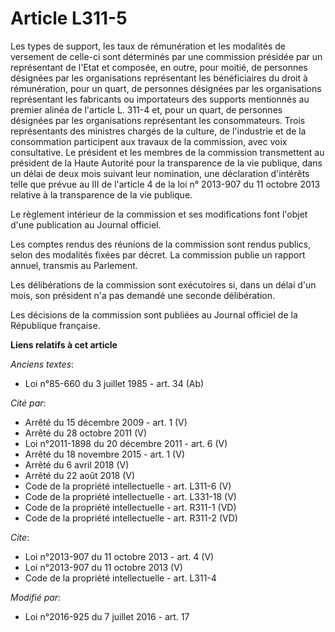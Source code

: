 # Article L311-5

Les types de support, les taux de rémunération et les modalités de versement de celle-ci sont déterminés par une commission
présidée par un représentant de l'Etat et composée, en outre, pour moitié, de personnes désignées par les organisations
représentant les bénéficiaires du droit à rémunération, pour un quart, de personnes désignées par les organisations
représentant les fabricants ou importateurs des supports mentionnés au premier alinéa de l'article L. 311-4 et, pour un
quart, de personnes désignées par les organisations représentant les consommateurs. Trois représentants des ministres chargés
de la culture, de l'industrie et de la consommation participent aux travaux de la commission, avec voix consultative. Le
président et les membres de la commission transmettent au président de la Haute Autorité pour la transparence de la vie
publique, dans un délai de deux mois suivant leur nomination, une déclaration d'intérêts telle que prévue au III de l'article
4 de la loi n° 2013-907 du 11 octobre 2013 relative à la transparence de la vie publique. 

Le règlement intérieur de la commission et ses modifications font l'objet d'une publication au Journal officiel. 

Les comptes rendus des réunions de la commission sont rendus publics, selon des modalités fixées par décret. La commission
publie un rapport annuel, transmis au Parlement. 

Les délibérations de la commission sont exécutoires si, dans un délai d'un mois, son président n'a pas demandé une seconde
délibération. 

Les décisions de la commission sont publiées au Journal officiel de la République française.

**Liens relatifs à cet article**

_Anciens textes_:

  - Loi n°85-660 du 3 juillet 1985 - art. 34 (Ab)

_Cité par_:

  - Arrêté du 15 décembre 2009 - art. 1 (V)
  - Arrêté du 28 octobre 2011 (V)
  - Loi n°2011-1898 du 20 décembre 2011 - art. 6 (V)
  - Arrêté du 18 novembre 2015 - art. 1 (V)
  - Arrêté du 6 avril 2018 (V)
  - Arrêté du 22 août 2018 (V)
  - Code de la propriété intellectuelle - art. L311-6 (V)
  - Code de la propriété intellectuelle - art. L331-18 (V)
  - Code de la propriété intellectuelle - art. R311-1 (VD)
  - Code de la propriété intellectuelle - art. R311-2 (VD)

_Cite_:

  - Loi n°2013-907 du 11 octobre 2013 - art. 4 (V)
  - Loi n°2013-907 du 11 octobre 2013 (V)
  - Code de la propriété intellectuelle - art. L311-4

_Modifié par_:

  - Loi n°2016-925 du 7 juillet 2016 - art. 17
